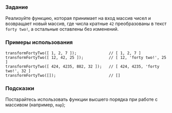 ### Задание

Реализуйте функцию, которая принимает на вход массив чисел и возвращает новый массив, где
числа кратные `42` преобразованы в текст `forty two!`, а остальные оставлены без
изменений.

### Примеры использования

```
transformFortyTwo([ 1, 2, 7 ]);              // [ 1, 2, 7 ]
transformFortyTwo([ 12, 42, 25 ]);           // [ 12, 'forty two!', 25 ]
transformFortyTwo([ 424, 4235, 882, 32 ]);   // [ 424, 4235, 'forty two!', 32 ]
transformFortyTwo([]);                       // []
```

### Подсказки

Постарайтесь использовать функции высшего порядка при работе с массивом (например, `map`);